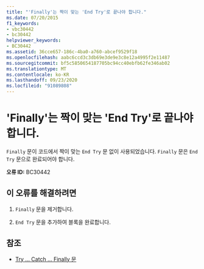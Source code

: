 ```yaml
---
title: "'Finally'는 짝이 맞는 'End Try'로 끝나야 합니다."
ms.date: 07/20/2015
f1_keywords:
- vbc30442
- bc30442
helpviewer_keywords:
- BC30442
ms.assetid: 36cce657-186c-4ba0-a760-abcef9529f18
ms.openlocfilehash: aabc6ccd3c3db69e3de9e3c8e12a4995f2e11487
ms.sourcegitcommit: bf5c5850654187705bc94cc40ebfb62fe346ab02
ms.translationtype: MT
ms.contentlocale: ko-KR
ms.lasthandoff: 09/23/2020
ms.locfileid: "91089808"
---
```

# <a name="finally-must-end-with-a-matching-end-try"></a>'Finally'는 짝이 맞는 'End Try'로 끝나야 합니다.

`Finally` 문이 코드에서 짝이 맞는 `End Try` 문 없이 사용되었습니다. `Finally` 문은 `End Try` 문으로 완료되어야 합니다.  
  
 **오류 ID:** BC30442  
  
## <a name="to-correct-this-error"></a>이 오류를 해결하려면  
  
1. `Finally` 문을 제거합니다.  
  
2. `End Try` 문을 추가하여 블록을 완료합니다.  
  
## <a name="see-also"></a>참조

- [Try ... Catch ... Finally 문](../language-reference/statements/try-catch-finally-statement.md)
